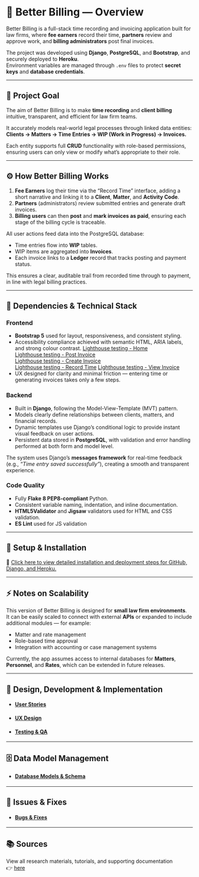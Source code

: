 # 🧾 Better Billing — Overview

Better Billing is a full-stack time recording and invoicing application built for law firms, where **fee earners** record their time, **partners** review and approve work, and **billing administrators** post final invoices.  

The project was developed using **Django**, **PostgreSQL**, and **Bootstrap**, and securely deployed to **Heroku**.  
Environment variables are managed through `.env` files to protect **secret keys** and **database credentials**.

---

## 🎯 Project Goal

The aim of Better Billing is to make **time recording** and **client billing** intuitive, transparent, and efficient for law firm teams.  

It accurately models real-world legal processes through linked data entities:  
**Clients → Matters → Time Entries → WIP (Work in Progress) → Invoices.**  

Each entity supports full **CRUD** functionality with role-based permissions, ensuring users can only view or modify what’s appropriate to their role.

---

## ⚙️ How Better Billing Works

1. **Fee Earners** log their time via the “Record Time” interface, adding a short narrative and linking it to a **Client**, **Matter**, and **Activity Code**.  
2. **Partners** (administrators) review submitted entries and generate draft invoices.  
3. **Billing users** can then **post** and **mark invoices as paid**, ensuring each stage of the billing cycle is traceable.  

All user actions feed data into the PostgreSQL database:
- Time entries flow into **WIP** tables.  
- WIP items are aggregated into **Invoices**.  
- Each invoice links to a **Ledger** record that tracks posting and payment status.  

This ensures a clear, auditable trail from recorded time through to payment, in line with legal billing practices.

---

## 🧩 Dependencies & Technical Stack

### **Frontend**
- **Bootstrap 5** used for layout, responsiveness, and consistent styling.  
- Accessibility compliance achieved with semantic HTML, ARIA labels, and strong colour contrast.
[Lighthouse testing - Home](/readme_docs/lighthouse/index_lh.png)  
[Lighthouse testing - Post Invoice](/readme_docs/lighthouse/post_in_lh.png)  
[Lighthouse testing - Create Invoice](/readme_docs/lighthouse/create_in_lh.png)  
[Lighthouse testing - Record Time](/readme_docs/lighthouse/record_lh.png)
[Lighthouse testing - View Invoice](/readme_docs/lighthouse/view_inv_lh.png)  
- UX designed for clarity and minimal friction — entering time or generating invoices takes only a few steps.

### **Backend**
- Built in **Django**, following the Model-View-Template (MVT) pattern.  
- Models clearly define relationships between clients, matters, and financial records.  
- Dynamic templates use Django’s conditional logic to provide instant visual feedback on user actions.  
- Persistent data stored in **PostgreSQL**, with validation and error handling performed at both form and model level.  

The system uses Django’s **messages framework** for real-time feedback (e.g., _“Time entry saved successfully”_), creating a smooth and transparent experience.

### **Code Quality**
- Fully **Flake 8 PEP8-compliant** Python.  
- Consistent variable naming, indentation, and inline documentation.  
- **HTML5Validator** and **Jigsaw** validators used for HTML and CSS validation.
- **ES Lint** used for JS validation

---

## 🧰 Setup & Installation

📄 [Click here to view detailed installation and deployment steps for GitHub, Django, and Heroku.](/readme_docs/deploy_install.md)

---

## ⚡ Notes on Scalability

This version of Better Billing is designed for **small law firm environments**.  
It can be easily scaled to connect with external **APIs** or expanded to include additional modules — for example:
- Matter and rate management  
- Role-based time approval  
- Integration with accounting or case management systems  

Currently, the app assumes access to internal databases for **Matters**, **Personnel**, and **Rates**, which can be extended in future releases.

---

## 🧱 Design, Development & Implementation

- #### [User Stories](/readme_docs/user_story.md)  
- #### [UX Design](/readme_docs/ux.md)  
- #### [Testing & QA](/readme_docs/testing.md)

---

## 🗄️ Data Model Management
- #### [Database Models & Schema](/readme_docs/db_schema.md)

---

## 🧯 Issues & Fixes
- #### [Bugs & Fixes](/readme_docs/bugs.md)

---

## 📚 Sources
View all research materials, tutorials, and supporting documentation  
👉 [here](/readme_docs/sources.md)
